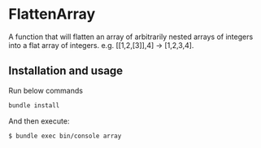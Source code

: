 # FlattenArray

A function that will flatten an array of arbitrarily nested arrays of integers into a flat array of integers. e.g. [[1,2,[3]],4] → [1,2,3,4].

## Installation and usage

Run below commands

```bash
bundle install
```

And then execute:

    $ bundle exec bin/console array
